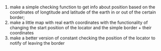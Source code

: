 1. make a simple checking function to get info about position based on the coordinates of longtitude and latitude of the earth in or out of the certain border;
2. make a little map with real earth coordinates with the functionality of changing the start position of the locator and the simple border + their coordinates 
3. make a better version of constant checking the position of the locator to notify of leaving the border